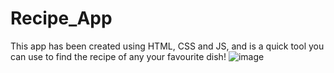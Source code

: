 # Recipe_App
This app has been created using HTML, CSS and JS, and is a quick tool you can use to find the recipe of any your favourite dish!
![image](https://github.com/SaaraAnand/Recipe_App/assets/87810507/7ea3bfcb-4e4b-42ec-b824-626eb92c1342)

